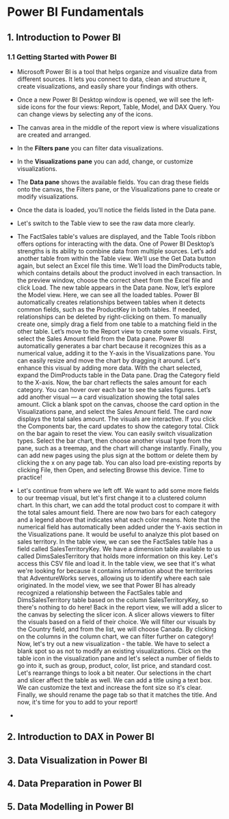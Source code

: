 # Power BI Fundamentals

## 1. Introduction to Power BI

### 1.1 Getting Started with Power BI

- Microsoft Power BI is a tool that helps organize and visualize data from different sources. It lets you connect to data, clean and structure it, create visualizations, and easily share your findings with others.
- Once a new Power BI Desktop window is opened, we will see the left-side icons for the four views: Report, Table, Model, and DAX Query. You can change views by selecting any of the icons.
- The canvas area in the middle of the report view is where visualizations are created and arranged.
- In the **Filters pane** you can filter data visualizations.
- In the **Visualizations pane** you can add, change, or customize visualizations.
- The **Data pane** shows the available fields. You can drag these fields onto the canvas, the Filters pane, or the Visualizations pane to create or modify visualizations.
- Once the data is loaded, you’ll notice the fields listed in the Data pane.
- Let's switch to the Table view to see the raw data more clearly.
- The FactSales table's values are displayed, and the Table Tools ribbon offers options for interacting with the data. One of Power BI Desktop’s strengths is its ability to combine data from multiple sources. Let’s add another table from within the Table view. We’ll use the Get Data button again, but select an Excel file this time. We’ll load the DimProducts table, which contains details about the product involved in each transaction. In the preview window, choose the correct sheet from the Excel file and click Load. The new table appears in the Data pane. Now, let’s explore the Model view. Here, we can see all the loaded tables. Power BI automatically creates relationships between tables when it detects common fields, such as the ProductKey in both tables. If needed, relationships can be deleted by right-clicking on them. To manually create one, simply drag a field from one table to a matching field in the other table. Let’s move to the Report view to create some visuals. First, select the Sales Amount field from the Data pane. Power BI automatically generates a bar chart because it recognizes this as a numerical value, adding it to the Y-axis in the Visualizations pane. You can easily resize and move the chart by dragging it around. Let's enhance this visual by adding more data. With the chart selected, expand the DimProducts table in the Data pane. Drag the Category field to the X-axis. Now, the bar chart reflects the sales amount for each category. You can hover over each bar to see the sales figures. Let’s add another visual — a card visualization showing the total sales amount. Click a blank spot on the canvas, choose the card option in the Visualizations pane, and select the Sales Amount field. The card now displays the total sales amount. The visuals are interactive. If you click the Components bar, the card updates to show the category total. Click on the bar again to reset the view. You can easily switch visualization types. Select the bar chart, then choose another visual type from the pane, such as a treemap, and the chart will change instantly. Finally, you can add new pages using the plus sign at the bottom or delete them by clicking the x on any page tab. You can also load pre-existing reports by clicking File, then Open, and selecting Browse this device. Time to practice!

- Let's continue from where we left off. We want to add some more fields to our treemap visual, but let's first change it to a clustered column chart. In this chart, we can add the total product cost to compare it with the total sales amount field. There are now two bars for each category and a legend above that indicates what each color means. Note that the numerical field has automatically been added under the Y-axis section in the Visualizations pane. It would be useful to analyze this plot based on sales territory. In the table view, we can see the FactSales table has a field called SalesTerritoryKey. We have a dimension table available to us called DimsSalesTerritory that holds more information on this key. Let's access this CSV file and load it. In the table view, we see that it's what we're looking for because it contains information about the territories that AdventureWorks serves, allowing us to identify where each sale originated. In the model view, we see that Power BI has already recognized a relationship between the FactSales table and DimsSalesTerritory table based on the column SalesTerritoryKey, so there's nothing to do here! Back in the report view, we will add a slicer to the canvas by selecting the slicer icon. A slicer allows viewers to filter the visuals based on a field of their choice. We will filter our visuals by the Country field, and from the list, we will choose Canada. By clicking on the columns in the column chart, we can filter further on category! Now, let's try out a new visualization - the table. We have to select a blank spot so as not to modify an existing visualizations. Click on the table icon in the visualization pane and let's select a number of fields to go into it, such as group, product, color, list price, and standard cost. Let's rearrange things to look a bit neater. Our selections in the chart and slicer affect the table as well. We can add a title using a text box. We can customize the text and increase the font size so it's clear. Finally, we should rename the page tab so that it matches the title. And now, it's time for you to add to your report!

- 

## 2. Introduction to DAX in Power BI

## 3. Data Visualization in Power BI

## 4. Data Preparation in Power BI

## 5. Data Modelling in Power BI

